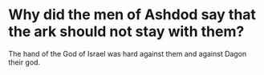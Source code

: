# Why did the men of Ashdod say that the ark should not stay with them?

The hand of the God of Israel was hard against them and against Dagon their god.
